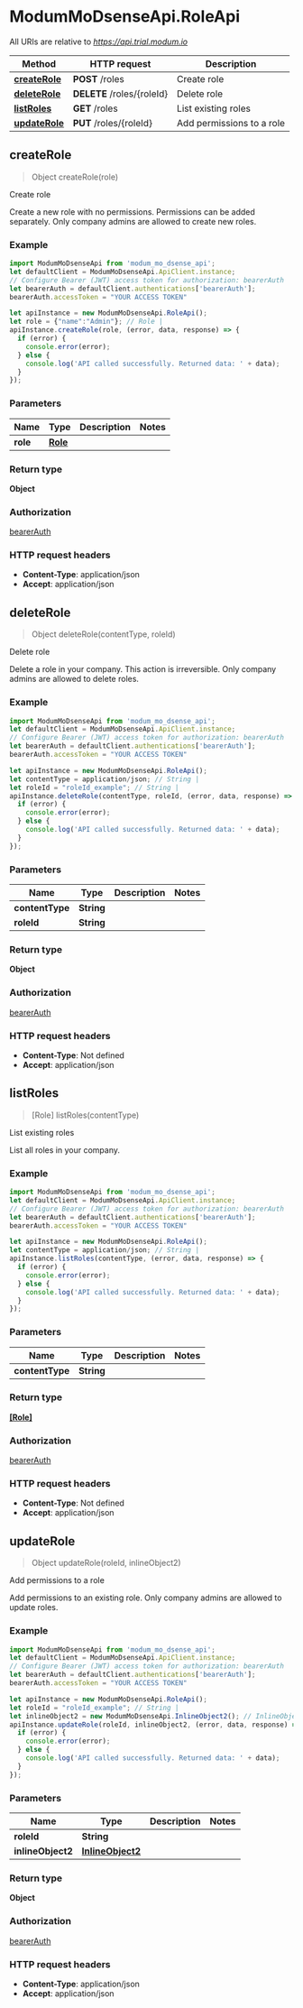 # ModumMoDsenseApi.RoleApi

All URIs are relative to *https://api.trial.modum.io*

Method | HTTP request | Description
------------- | ------------- | -------------
[**createRole**](RoleApi.md#createRole) | **POST** /roles | Create role
[**deleteRole**](RoleApi.md#deleteRole) | **DELETE** /roles/{roleId} | Delete role
[**listRoles**](RoleApi.md#listRoles) | **GET** /roles | List existing roles
[**updateRole**](RoleApi.md#updateRole) | **PUT** /roles/{roleId} | Add permissions to a role



## createRole

> Object createRole(role)

Create role

Create a new role with no permissions. Permissions can be added separately. Only company admins are allowed to create new roles.

### Example

```javascript
import ModumMoDsenseApi from 'modum_mo_dsense_api';
let defaultClient = ModumMoDsenseApi.ApiClient.instance;
// Configure Bearer (JWT) access token for authorization: bearerAuth
let bearerAuth = defaultClient.authentications['bearerAuth'];
bearerAuth.accessToken = "YOUR ACCESS TOKEN"

let apiInstance = new ModumMoDsenseApi.RoleApi();
let role = {"name":"Admin"}; // Role | 
apiInstance.createRole(role, (error, data, response) => {
  if (error) {
    console.error(error);
  } else {
    console.log('API called successfully. Returned data: ' + data);
  }
});
```

### Parameters


Name | Type | Description  | Notes
------------- | ------------- | ------------- | -------------
 **role** | [**Role**](Role.md)|  | 

### Return type

**Object**

### Authorization

[bearerAuth](../README.md#bearerAuth)

### HTTP request headers

- **Content-Type**: application/json
- **Accept**: application/json


## deleteRole

> Object deleteRole(contentType, roleId)

Delete role

Delete a role in your company. This action is irreversible. Only company admins are allowed to delete roles.

### Example

```javascript
import ModumMoDsenseApi from 'modum_mo_dsense_api';
let defaultClient = ModumMoDsenseApi.ApiClient.instance;
// Configure Bearer (JWT) access token for authorization: bearerAuth
let bearerAuth = defaultClient.authentications['bearerAuth'];
bearerAuth.accessToken = "YOUR ACCESS TOKEN"

let apiInstance = new ModumMoDsenseApi.RoleApi();
let contentType = application/json; // String | 
let roleId = "roleId_example"; // String | 
apiInstance.deleteRole(contentType, roleId, (error, data, response) => {
  if (error) {
    console.error(error);
  } else {
    console.log('API called successfully. Returned data: ' + data);
  }
});
```

### Parameters


Name | Type | Description  | Notes
------------- | ------------- | ------------- | -------------
 **contentType** | **String**|  | 
 **roleId** | **String**|  | 

### Return type

**Object**

### Authorization

[bearerAuth](../README.md#bearerAuth)

### HTTP request headers

- **Content-Type**: Not defined
- **Accept**: application/json


## listRoles

> [Role] listRoles(contentType)

List existing roles

List all roles in your company.

### Example

```javascript
import ModumMoDsenseApi from 'modum_mo_dsense_api';
let defaultClient = ModumMoDsenseApi.ApiClient.instance;
// Configure Bearer (JWT) access token for authorization: bearerAuth
let bearerAuth = defaultClient.authentications['bearerAuth'];
bearerAuth.accessToken = "YOUR ACCESS TOKEN"

let apiInstance = new ModumMoDsenseApi.RoleApi();
let contentType = application/json; // String | 
apiInstance.listRoles(contentType, (error, data, response) => {
  if (error) {
    console.error(error);
  } else {
    console.log('API called successfully. Returned data: ' + data);
  }
});
```

### Parameters


Name | Type | Description  | Notes
------------- | ------------- | ------------- | -------------
 **contentType** | **String**|  | 

### Return type

[**[Role]**](Role.md)

### Authorization

[bearerAuth](../README.md#bearerAuth)

### HTTP request headers

- **Content-Type**: Not defined
- **Accept**: application/json


## updateRole

> Object updateRole(roleId, inlineObject2)

Add permissions to a role

Add permissions to an existing role. Only company admins are allowed to update roles.

### Example

```javascript
import ModumMoDsenseApi from 'modum_mo_dsense_api';
let defaultClient = ModumMoDsenseApi.ApiClient.instance;
// Configure Bearer (JWT) access token for authorization: bearerAuth
let bearerAuth = defaultClient.authentications['bearerAuth'];
bearerAuth.accessToken = "YOUR ACCESS TOKEN"

let apiInstance = new ModumMoDsenseApi.RoleApi();
let roleId = "roleId_example"; // String | 
let inlineObject2 = new ModumMoDsenseApi.InlineObject2(); // InlineObject2 | 
apiInstance.updateRole(roleId, inlineObject2, (error, data, response) => {
  if (error) {
    console.error(error);
  } else {
    console.log('API called successfully. Returned data: ' + data);
  }
});
```

### Parameters


Name | Type | Description  | Notes
------------- | ------------- | ------------- | -------------
 **roleId** | **String**|  | 
 **inlineObject2** | [**InlineObject2**](InlineObject2.md)|  | 

### Return type

**Object**

### Authorization

[bearerAuth](../README.md#bearerAuth)

### HTTP request headers

- **Content-Type**: application/json
- **Accept**: application/json


